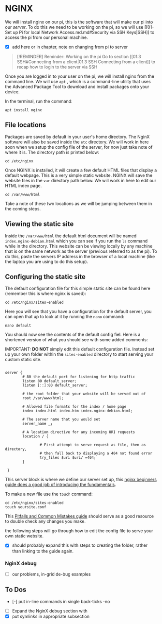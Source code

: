 # NGINX

We will install nginx on our pi, this is the software that will make our pi into our *server*. To do this we need to be working on the pi, so we will use [[01-Set up Pi for local Network Access.md.md#Security via SSH Keys|SSH]] to access the pi from our personal machine.

- [x] add here or in chapter, note on changing from pi to server 

> [!REMINDER] Reminder: Working on the pi
> Go to section [[01.3 SSH#Connecting from a client|01.3 SSH Connecting from a client]] to recap how to login to the server via SSH

Once you are logged in to your user on the pi, we will install nginx from the command line. We will use `apt` , which is a command-line utility that uses the Advanced Package Tool to download and install packages onto your device. 

In the terminal, run the command:
``` shell
apt install nginx
```

## File locations

Packages are saved by default in your user's home directory. The NginX software will also be saved inside the `etc` directory. We will work in here soon when we setup the config file of the server, for now just take note of where it is. The directory path is printed below:

```shell
cd /etc/nginx
```

Once NGINX is installed, it will create a few default HTML files that display a default webpage. This is a very simple static website. NGINX will save the website files in the `var` directory path below. We will work in here to edit our HTML index page.

```shell
cd /var/www/html 
```

Take a note of these two locations as we will be jumping between them in the coming steps.
## Viewing the static site

Inside the `/var/www/html` the default html document will be named `index.nginx-debian.html` which you can see if you run the `ls` command while in the directory.
This website can be viewing locally by any machine that is on the same network as the server (previous referred to as the pi). To do this, paste the servers IP address in the browser of a local machine (like the laptop you are using to do this setup).
## Configuring the static site

The default configuration file for this simple static site can be found here (remember this is where nginx is saved):

```shell
cd /etc/nginx/sites-enabled
```

Here you will see that you have a configuration for the default server, you can open that up to look at it by running the `nano` command:

```
nano default
```

You should now see the contents of the default config fiel. Here is a shortened version of what you should see with some added comments:

IMPORTANT: __DO NOT__ simply edit this default configuration file. Instead set up your own folder within the `sites-enabled` directory to start serving your custom static site. 

```nginx

server {
		# 80 the default port for listening for http traffic
        listen 80 default_server;
        listen [::]:80 default_server;

        # the root folder that your website will be served out of
        root /var/www/html;

		# Allowed file formats for the index / home page
        index index.html index.htm index.nginx-debian.html;

		# The server name that you would set
        server_name _;

		# A location directive for any incoming URI requests
        location / {

                # First attempt to serve request as file, then as directory,
                # then fall back to displaying a 404 not found error
                try_files $uri $uri/ =404;
        }
        
 }
```

This server block is where we define our server set up, this [nginx beginners guide does a good job of introducing the fundamentals](https://nginx.org/en/docs/beginners_guide.html). 



To make a new file use the `touch` command:

```shell
cd /etc/nginx/sites-enabled
touch yoursite.conf
```

This [Pitfalls and Common Mistakes guide](https://www.nginx.com/resources/wiki/start/topics/tutorials/config_pitfalls/) should serve as a good resource to double check any changes you make. 

the following steps will go through how to edit the config file to serve your own static website.

- [x] should probably expand this with steps to creating the folder, rather than linking to the guide again.
### NginX debug
- [ ]  our problems, in-grid de-bug examples

## To Dos
- [-] put in-line commands in single back-ticks -no
- [ ] Expand the NginX debug section with
- [x] put symlinks in appropriate subsection